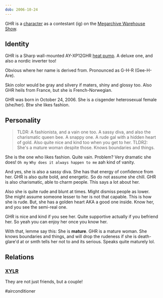 ```yaml
---
dob: 2006-10-24
---
```

GHR is a [character](Characters.md) as a contestant (ig) on the [Megarchive Warehouse Show](Megarchive%20Warehouse%20Show.md).
## Identity

GHR is a Sharp wall-mounted AY-XP12GHR [heat pump](../../Species/Air%20Conditioners.md). A deluxe one, and also a nordic inverter too! 

Obvious where her name is derived from. Pronounced as G-H-R (Gee-H-Are).

Skin color would be gray and silvery if maters, shiny and glossy too. Also GHR heils from France, but she is French-Norwegian.

GHR was born in October 24, 2006. She is a cisgender heterosexual female (she/her). Btw she likes fashion.

## Personality

> TLDR: A fashionista, and a vain one too. A sassy diva, and also the charismatic queen bee. A snappy one. A rude gal with a hidden heart of gold. Also quite nice and kind too when you get to her.
> TLDR2: She's a mature woman despite those. Knows boundaries and things. 

She is the one who likes fashion. Quite vain. Problem? Very dramatic she does! `Oh my` `Why does it always happen to me` aah kind of vanity.

And yes, she is also a sassy diva. She has that energy of confidence from her. GHR is also quite bold, and energetic. So do not assume she chill. GHR is also charismatic, able to charm people. This says a lot about her.

Also she is quite rude and blunt at times. Might dismiss people as lower. She might assume someone lesser to her is not that capable. This is how she is rude. But, she has a golden heart AKA a good one inside. Know her, and you see the semi-real one.

GHR is nice and kind if you see her. Quite supportive actually if you befriend her. So yeah you can enjoy her once you know her.

With that, lemme say this: She is **mature**. GHR is a mature woman. She knows boundaries and things, and will drop the rudeness if she is death-glare'd at or smth tells her not to and its serious. Speaks quite maturely lol.
## Relations

### [XYLR](XYLR.md)

They are not just friends, but a couple!

#airconditioner 